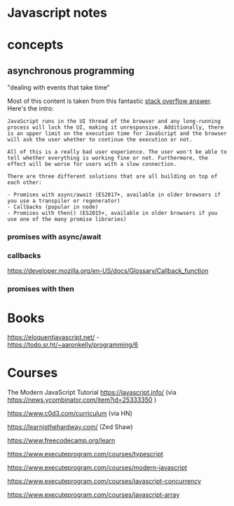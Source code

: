 # Javascript notes
# concepts
## asynchronous programming
"dealing with events that take time"

Most of this content is taken from this fantastic [stack overflow answer](https://stackoverflow.com/questions/14220321/how-do-i-return-the-response-from-an-asynchronous-call?noredirect=1&lq=1). Here's the intro:

	JavaScript runs in the UI thread of the browser and any long-running process will lock the UI, making it unresponsive. Additionally, there is an upper limit on the execution time for JavaScript and the browser will ask the user whether to continue the execution or not.

	All of this is a really bad user experience. The user won't be able to tell whether everything is working fine or not. Furthermore, the effect will be worse for users with a slow connection.

	There are three different solutions that are all building on top of each other:

    - Promises with async/await (ES2017+, available in older browsers if you use a transpiler or regenerator)
    - Callbacks (popular in node)
    - Promises with then() (ES2015+, available in older browsers if you use one of the many promise libraries)
	
### promises with async/await

### callbacks
https://developer.mozilla.org/en-US/docs/Glossary/Callback_function

### promises with then

# Books
 https://eloquentjavascript.net/ - https://todo.sr.ht/~aaronkelly/programming/6
# Courses
The Modern JavaScript Tutorial https://javascript.info/ (via https://news.ycombinator.com/item?id=25333350 )

https://www.c0d3.com/curriculum (via HN)

https://learnjsthehardway.com/ (Zed Shaw)

https://www.freecodecamp.org/learn

https://www.executeprogram.com/courses/typescript

https://www.executeprogram.com/courses/modern-javascript

https://www.executeprogram.com/courses/javascript-concurrency

https://www.executeprogram.com/courses/javascript-array